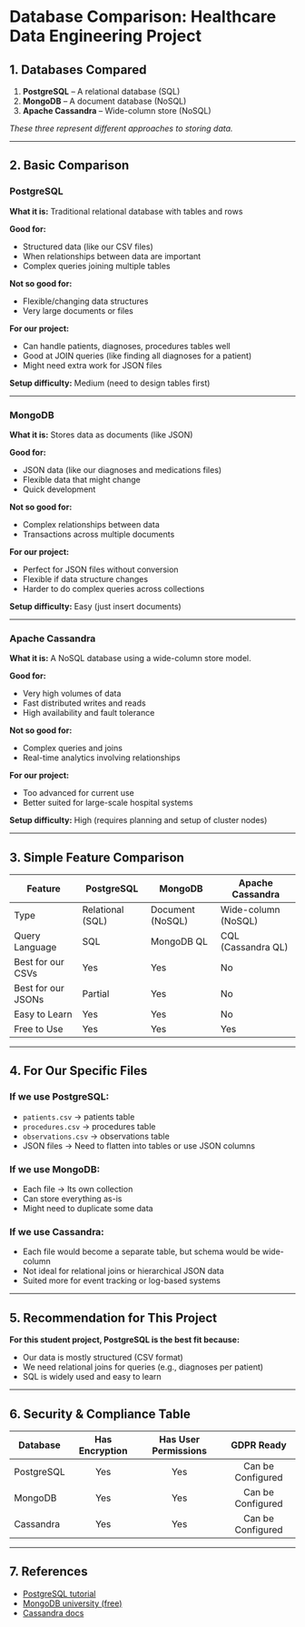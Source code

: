 # Database Comparison: Healthcare Data Engineering Project

## 1. Databases Compared

1. **PostgreSQL** – A relational database (SQL)
2. **MongoDB** – A document database (NoSQL)
3. **Apache Cassandra** – Wide-column store (NoSQL)

*These three represent different approaches to storing data.*

---

## 2. Basic Comparison

### PostgreSQL
**What it is:** Traditional relational database with tables and rows

**Good for:**
- Structured data (like our CSV files)
- When relationships between data are important
- Complex queries joining multiple tables

**Not so good for:**
- Flexible/changing data structures
- Very large documents or files

**For our project:**
- Can handle patients, diagnoses, procedures tables well
- Good at JOIN queries (like finding all diagnoses for a patient)
- Might need extra work for JSON files

**Setup difficulty:** Medium (need to design tables first)

---

### MongoDB
**What it is:** Stores data as documents (like JSON)

**Good for:**
- JSON data (like our diagnoses and medications files)
- Flexible data that might change
- Quick development

**Not so good for:**
- Complex relationships between data
- Transactions across multiple documents

**For our project:**
- Perfect for JSON files without conversion
- Flexible if data structure changes
- Harder to do complex queries across collections

**Setup difficulty:** Easy (just insert documents)

---

### Apache Cassandra
**What it is:** A NoSQL database using a wide-column store model.

**Good for:**
- Very high volumes of data
- Fast distributed writes and reads
- High availability and fault tolerance

**Not so good for:**
- Complex queries and joins
- Real-time analytics involving relationships

**For our project:**
- Too advanced for current use
- Better suited for large-scale hospital systems

**Setup difficulty:** High (requires planning and setup of cluster nodes)

---

## 3. Simple Feature Comparison

| Feature                | PostgreSQL         | MongoDB           | Apache Cassandra   |
|------------------------|--------------------|-------------------|-------------------|
| Type                   | Relational (SQL)   | Document (NoSQL)  | Wide-column (NoSQL) |
| Query Language         | SQL                | MongoDB QL        | CQL (Cassandra QL) |
| Best for our CSVs      | Yes                | Yes               | No                |
| Best for our JSONs     | Partial            | Yes               | No                |
| Easy to Learn          | Yes                | Yes               | No                |
| Free to Use            | Yes                | Yes               | Yes               |

---

## 4. For Our Specific Files

### If we use PostgreSQL:
- `patients.csv` → patients table
- `procedures.csv` → procedures table
- `observations.csv` → observations table
- JSON files → Need to flatten into tables or use JSON columns

### If we use MongoDB:
- Each file → Its own collection
- Can store everything as-is
- Might need to duplicate some data

### If we use Cassandra:
- Each file would become a separate table, but schema would be wide-column
- Not ideal for relational joins or hierarchical JSON data
- Suited more for event tracking or log-based systems

---

## 5. Recommendation for This Project

**For this student project, PostgreSQL is the best fit because:**
- Our data is mostly structured (CSV format)
- We need relational joins for queries (e.g., diagnoses per patient)
- SQL is widely used and easy to learn

---

## 6. Security & Compliance Table

| Database     | Has Encryption | Has User Permissions | GDPR Ready         |
|--------------|:--------------:|:-------------------:|:------------------:|
| PostgreSQL   | Yes            | Yes                 | Can be Configured  |
| MongoDB      | Yes            | Yes                 | Can be Configured  |
| Cassandra    | Yes            | Yes                 | Can be Configured  |

---

## 7. References
- [PostgreSQL tutorial](https://www.postgresqltutorial.com/)
- [MongoDB university (free)](https://learn.mongodb.com/)
- [Cassandra docs](https://cassandra.apache.org/doc/latest/) 